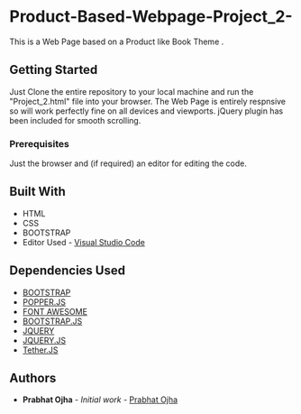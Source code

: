 # Product-Based-Webpage-Project_2-
This is a Web Page based on a Product like Book Theme .
## Getting Started 
Just Clone the entire repository to your local machine and run the "Project_2.html" file into your browser.
The Web Page is entirely respnsive so will work perfectly fine on all devices and viewports.
jQuery plugin has been included for smooth scrolling.
### Prerequisites 
Just the browser and (if required) an editor for editing the code.
## Built With
* HTML
* CSS
* BOOTSTRAP
* Editor Used - [Visual Studio Code](https://code.visualstudio.com/)
## Dependencies Used 
* [BOOTSTRAP](https://stackpath.bootstrapcdn.com/bootstrap/4.1.0/css/bootstrap.min.css)
* [POPPER.JS](https://cdnjs.cloudflare.com/ajax/libs/popper.js/1.14.0/umd/popper.min.js)
* [FONT AWESOME](https://cdnjs.cloudflare.com/ajax/libs/font-awesome/4.7.0/css/font-awesome.min.css)
* [BOOTSTRAP.JS](https://stackpath.bootstrapcdn.com/bootstrap/4.1.0/js/bootstrap.min.js)
* [JQUERY](https://code.jquery.com/jquery-3.3.1.slim.min.js)
* [JQUERY.JS](https://ajax.googleapis.com/ajax/libs/jquery/3.0.0/jquery.min.js)
* [Tether.JS](https://cdnjs.cloudflare.com/ajax/libs/tether/1.2.0/js/tether.min.js)
## Authors 
* **Prabhat Ojha** - *Initial work* - [Prabhat Ojha](https://github.com/Prabhat98)
